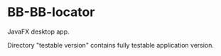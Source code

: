 # BB-BB-locator

JavaFX desktop app.

Directory "testable version" contains fully testable application version.